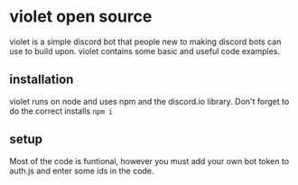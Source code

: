 # violet open source
violet is a simple discord bot that people new to making discord bots can use to build upon. violet contains some basic and useful code examples.

## installation
violet runs on node and uses npm and the discord.io library. Don't forget to do the correct installs ```npm i```

## setup
Most of the code is funtional, however you must add your own bot token to auth.js and enter some ids in the code.
